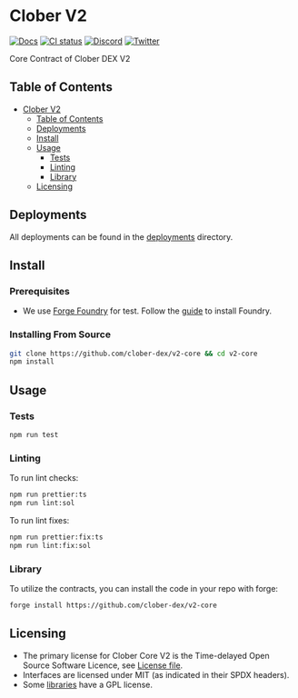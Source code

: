 # Clober V2

[![Docs](https://img.shields.io/badge/docs-%F0%9F%93%84-blue)](https://docs.clober.io/)
[![CI status](https://github.com/clober-dex/v2-core/actions/workflows/test.yaml/badge.svg)](https://github.com/clober-dex/v2-core/actions/workflows/test.yaml)
[![Discord](https://img.shields.io/static/v1?logo=discord&label=discord&message=Join&color=blue)](https://discord.com/invite/clober-coupon-finance)
[![Twitter](https://img.shields.io/static/v1?logo=twitter&label=twitter&message=Follow&color=blue)](https://twitter.com/CloberDEX)

Core Contract of Clober DEX V2

## Table of Contents

- [Clober V2](#clober-v2)
    - [Table of Contents](#table-of-contents)
    - [Deployments](#deployments)
    - [Install](#install)
    - [Usage](#usage)
        - [Tests](#tests)
        - [Linting](#linting)
        - [Library](#library)
    - [Licensing](#licensing)

## Deployments

All deployments can be found in the [deployments](./deployments) directory.

## Install


### Prerequisites
- We use [Forge Foundry](https://github.com/foundry-rs/foundry) for test. Follow the [guide](https://github.com/foundry-rs/foundry#installation) to install Foundry.

### Installing From Source

```bash
git clone https://github.com/clober-dex/v2-core && cd v2-core
npm install
```

## Usage

### Tests
```bash
npm run test
```

### Linting

To run lint checks:
```bash
npm run prettier:ts
npm run lint:sol
```

To run lint fixes:
```bash
npm run prettier:fix:ts
npm run lint:fix:sol
```

### Library
To utilize the contracts, you can install the code in your repo with forge:
```bash
forge install https://github.com/clober-dex/v2-core
```

## Licensing
- The primary license for Clober Core V2 is the Time-delayed Open Source Software Licence, see [License file](LICENSE_V2.pdf).
- Interfaces are licensed under MIT (as indicated in their SPDX headers).
- Some [libraries](src/libraries) have a GPL license.
